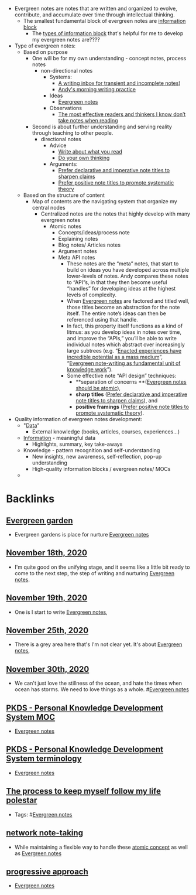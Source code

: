 - Evergreen notes are notes that are written and organized to evolve, contribute, and accumulate over time through intellectual thinking.
    - The smallest fundamental block of evergreen notes are [information block](<information block.md>)
        - The [types of information block](<types of information block.md>) that's helpful for me to develop my evergreen notes are????
- Type of evergreen notes:
    - Based on purpose
        - One will be for my own understanding - concept notes, process notes
            - non-directional notes
                - Systems:
                    - [A writing inbox for transient and incomplete notes](https://notes.andymatuschak.org/A_writing_inbox_for_transient_and_incomplete_notes))
                    - [Andy's morning writing practice](https://notes.andymatuschak.org/My_morning_writing_practice)
                - Ideas
                    - [Evergreen notes](https://notes.andymatuschak.org/Evergreen_notes)
                - Observations
                    - [The most effective readers and thinkers I know don’t take notes when reading](https://notes.andymatuschak.org/The_most_effective_readers_and_thinkers_I_know_don%E2%80%99t_take_notes_when_reading)
        - Second is about further understanding and serving reality through teaching to other people.
            - directional notes
                - Advice
                    - [Write about what you read](https://notes.andymatuschak.org/Write_about_what_you_read)
                    - [Do your own thinking](https://notes.andymatuschak.org/Do_your_own_thinking)
                - Arguments:
                    - [Prefer declarative and imperative note titles to sharpen claims](https://notes.andymatuschak.org/Prefer_declarative_and_imperative_note_titles_to_sharpen_claims)
                    - [Prefer positive note titles to promote systematic theory](https://notes.andymatuschak.org/Prefer_positive_note_titles_to_promote_systematic_theory)
    - Based on the structure of content
        - Map of contents are the navigating system that organize my central nodes
            - Centralized notes are the notes that highly develop with many evergreen notes 
                - Atomic notes
                    - Concepts/ideas/process note
                    - Explaining notes
                    - Blog notes/ Articles notes
                    - Argument notes
                    - Meta API notes
                        - These notes are the “meta” notes, that start to build on ideas you have developed across multiple lower-levels of notes. Andy compares these notes to “API”s, in that they then become useful “handles” for developing ideas at the highest levels of complexity.
                        - When [Evergreen notes](https://notes.andymatuschak.org/Evergreen_notes) are factored and titled well, those titles become an abstraction for the note itself. The entire note’s ideas can then be referenced using that handle.
                        - In fact, this property itself functions as a kind of litmus: as you develop ideas in notes over time, and improve the “APIs,” you’ll be able to write individual notes which abstract over increasingly large subtrees (e.g. “[Enacted experiences have incredible potential as a mass medium](https://notes.andymatuschak.org/Enacted_experiences_have_incredible_potential_as_a_mass_medium)”, “[Evergreen note-writing as fundamental unit of knowledge work](https://notes.andymatuschak.org/Evergreen_note-writing_as_fundamental_unit_of_knowledge_work)”).
                        - Some effective note “API design” techniques:
                            - **separation of concerns **([Evergreen notes should be atomic](https://notes.andymatuschak.org/Evergreen_notes_should_be_atomic)),
                            - **sharp titles** ([Prefer declarative and imperative note titles to sharpen claims](https://notes.andymatuschak.org/Prefer_declarative_and_imperative_note_titles_to_sharpen_claims)), and
                            - **positive framings** ([Prefer positive note titles to promote systematic theory](https://notes.andymatuschak.org/Prefer_positive_note_titles_to_promote_systematic_theory)).
- Quality information of evergreen notes development:
    - "[Data](<Data.md>)"
        - External knowledge (books, articles, courses, experiences...)
    - [Information](<Information.md>) - meaningful data
        - Highlights, summary, key take-aways
    - Knowledge - pattern recognition and self-understanding
        - New insights, new awareness, self-reflection, pop-up understanding
        - High-quality information blocks / evergreen notes/ MOCs
    - 

# Backlinks
## [Evergreen garden](<Evergreen garden.md>)
- Evergreen gardens is place for nurture [Evergreen notes](<Evergreen notes.md>)

## [November 18th, 2020](<November 18th, 2020.md>)
- I'm quite good on the unifying stage, and it seems like a little bit ready to come to the next step, the step of writing and nurturing [Evergreen notes](<Evergreen notes.md>).

## [November 19th, 2020](<November 19th, 2020.md>)
- One is I start to write [Evergreen notes](<Evergreen notes.md>),

## [November 25th, 2020](<November 25th, 2020.md>)
- There is a grey area here that's I'm not clear yet. It's about [Evergreen notes](<Evergreen notes.md>),

## [November 30th, 2020](<November 30th, 2020.md>)
- We can't just love the stillness of the ocean, and hate the times when ocean has storms. We need to love things as a whole. #[Evergreen notes](<Evergreen notes.md>)

## [PKDS - Personal Knowledge Development System MOC](<PKDS - Personal Knowledge Development System MOC.md>)
- [Evergreen notes](<Evergreen notes.md>)

## [PKDS - Personal Knowledge Development System terminology](<PKDS - Personal Knowledge Development System terminology.md>)
- [Evergreen notes](<Evergreen notes.md>)

## [The process to keep myself follow my life polestar](<The process to keep myself follow my life polestar.md>)
- Tags: #[Evergreen notes](<Evergreen notes.md>)

## [network note-taking](<network note-taking.md>)
- While maintaining a flexible way to handle these [atomic concept](<atomic concept.md>) as well as [Evergreen notes](<Evergreen notes.md>)

## [progressive approach](<progressive approach.md>)
- [Evergreen notes](<Evergreen notes.md>)

